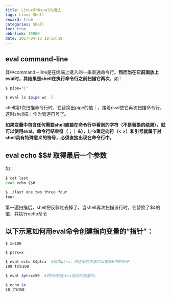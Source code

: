 ```yaml
---
title: Linux命令eval的用法
tags: Linux Shell
reward: true
categories: Shell
toc: true
abbrlink: 10960
date: 2017-04-13 19:50:19
---
```


## eval command-line

其中command－line是在终端上键入的一条普通命令行。**然而当在它前面放上eval时，其结果是shell在执行命令行之前扫描它两次**。如：

```bash
$ pipe="|"

$ eval ls $pipe wc -l
```

shell第1次扫描命令行时，它替换出pipe的值｜，接着eval使它再次扫描命令行，这时shell把｜作为管道符号了。

**如果变量中包含任何需要shell直接在命令行中看到的字符（不是替换的结果），就可以使用eval。命令行结束符（；｜ &），I／o重定向符（< >）和引号就属于对shell具有特殊意义的符号，必须直接出现在命令行中。**

<!-- more -->

## eval echo \$$# 取得最后一个参数

如：

```bash
$ cat last
eval echo $$#

$ ./last one two three four
four
```

第一遍扫描后，shell把反斜杠去掉了。当shell再次扫描该行时，它替换了$4的值，并执行echo命令

## 以下示意如何用eval命令创建指向变量的“指针”：

```bash
$ x=100

$ ptrx=x

$ eval echo $$ptrx  #指向ptrx，用这里的方法可以理解b中的例子
100 打印100

$ eval $ptrx=50  #将50存到ptrx指向的变量中。

$ echo $x
50 打印50
```